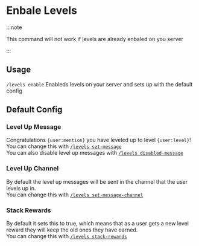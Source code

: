
# Enbale Levels

:::note

This command will not work if levels are already enbaled on you server

:::

## Usage
`/levels enable`  Enableds levels on your server and sets up with the default config

## Default Config
### Level Up Message
Congratulations `{user:mention}` you have leveled up to level `{user:level}`!\
You can change this with  [`/levels set-message`](./set-message)\
You can also disable level up messages with [`/levels disabled-message`](./disable-message)

### Level Up Channel
By default the level up messages will be sent in the channel that the user levels up in.\
You can change this with [`/levels set-message-channel`](./set-message-channle)

### Stack Rewards
By default it sets this to true, which means that as a user gets a new level reward they will keep the old ones they have earned.\
You can change this with [`/levels stack-rewards`](./stack-rewards)
